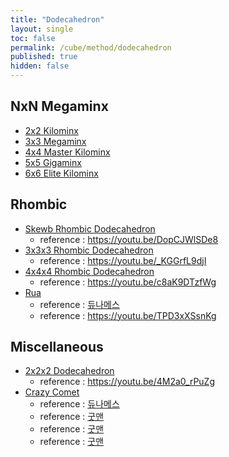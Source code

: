 ```yaml
---
title: "Dodecahedron"
layout: single
toc: false
permalink: /cube/method/dodecahedron
published: true
hidden: false
---
```


<head>
  <base target="_self">
</head>



## NxN Megaminx

- [2x2 Kilominx](/cube/method/dodecahedron/NxN_megaminx/2x2_kilominx)
- [3x3 Megaminx](/cube/method/dodecahedron/NxN_megaminx/3x3_megaminx)
- [4x4 Master Kilominx](/cube/method/dodecahedron/NxN_megaminx/4x4_master_kilominx)
- [5x5 Gigaminx](/cube/method/dodecahedron/NxN_megaminx/5x5_gigaminx)
- [6x6 Elite Kilominx](/cube/method/dodecahedron/NxN_megaminx/6x6_elite_kilominx)



## Rhombic

- [Skewb Rhombic Dodecahedron](https://twistypuzzles.com/app/museum/museum_showitem.php?pkey=653)
  - reference : <https://youtu.be/DopCJWlSDe8>
- [3x3x3 Rhombic Dodecahedron](https://twistypuzzles.com/app/museum/museum_showitem.php?pkey=485)
  - reference : <https://youtu.be/_KGGrfL9djI>
- [4x4x4 Rhombic Dodecahedron](https://twistypuzzles.com/app/museum/museum_showitem.php?pkey=1601)
  - reference : <https://youtu.be/c8aK9DTzfWg>
- [Rua](https://twistypuzzles.com/app/museum/museum_showitem.php?pkey=1684)
  - reference : [듀나메스](https://youtu.be/jexonAM9sc8)
  - reference : <https://youtu.be/TPD3xXSsnKg>



## Miscellaneous

- [2x2x2 Dodecahedron](https://twistypuzzles.com/app/museum/museum_showitem.php?pkey=771)
  - reference : <https://youtu.be/4M2a0_rPuZg>
- [Crazy Comet](https://twistypuzzles.com/app/museum/museum_showitem.php?pkey=1523)
  - reference : [듀나메스](https://youtu.be/rgcy8xsUVIw)
  - reference : [굿맨](https://youtu.be/c6BFwOWII-E)
  - reference : [굿맨](https://youtu.be/-pyMeXo-DA0)
  - reference : [굿맨](https://youtu.be/jaVQJ6CAjME)
